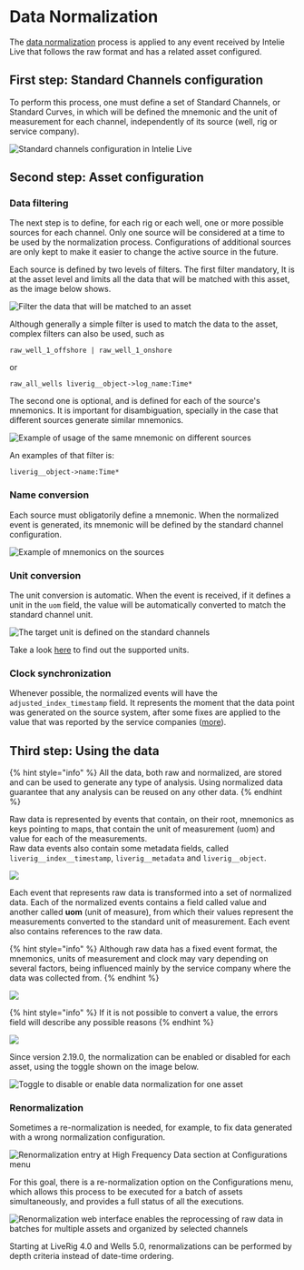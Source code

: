 # Data Normalization

The [data normalization](../../data-flow/data-normalization/) process is applied to any event received by Intelie Live that follows the raw format and has a related asset configured.

## First step: Standard Channels configuration

To perform this process, one must define a set of Standard Channels, or Standard Curves, in which will be defined the mnemonic and the unit of measurement for each channel, independently of its source (well, rig or service company).

![Standard channels configuration in Intelie Live](<../../.gitbook/assets/image (372).png>)

## Second step: Asset configuration

### Data filtering

The next step is to define, for each rig or each well, one or more possible sources for each channel. Only one source will be considered at a time to be used by the normalization process. Configurations of additional sources are only kept to make it easier to change the active source in the future.

Each source is defined by two levels of filters. The first filter mandatory, It is at the asset level and limits all the data that will be matched with this asset, as the image below shows.

![Filter the data that will be matched to an asset](<../../.gitbook/assets/image (265).png>)

Although generally a simple filter is used to match the data to the asset, complex filters can also be used, such as

```
raw_well_1_offshore | raw_well_1_onshore
```

or

```
raw_all_wells liverig__object->log_name:Time*
```

The second one is optional, and is defined for each of the source's mnemonics. It is important for disambiguation, specially in the case that different sources generate similar mnemonics.

![Example of usage of the same mnemonic on different sources](<../../.gitbook/assets/image (30).png>)

An examples of that filter is:

```
liverig__object->name:Time*
```

### Name conversion

Each source must obligatorily define a mnemonic. When the normalized event is generated, its mnemonic will be defined by the standard channel configuration.

![Example of mnemonics on the sources](<../../.gitbook/assets/image (387).png>)

### Unit conversion

The unit conversion is automatic. When the event is received, if it defines a unit in the `uom` field, the value will be automatically converted to match the standard channel unit.

![The target unit is defined on the standard channels](<../../.gitbook/assets/image (510).png>)

Take a look [here](../../data-flow/data-normalization/unit-conversion.md) to find out the supported units.

### Clock synchronization

Whenever possible, the normalized events will have the `adjusted_index_timestamp` field. It represents the moment that the data point was generated on the source system, after some fixes are applied to the value that was reported by the service companies ([more](../../data-flow/data-normalization/clock-syncronization.md)).

## Third step: Using the data

{% hint style="info" %}
All the data, both raw and normalized, are stored and can be used to generate any type of analysis. Using normalized data guarantee that any analysis can be reused on any other data.
{% endhint %}

Raw data is represented by events that contain, on their root, mnemonics as keys pointing to maps, that contain the unit of measurement (uom) and value for each of the measurements.\
Raw data events also contain some metadata fields, called `liverig__index__timestamp`, `liverig__metadata` and `liverig__object`.

![](https://lh6.googleusercontent.com/u-TKpqbXwIczzhpdXvPvL7PmNwe345NQBP51h5ToWvn3\_RardRf9xib106glBj0YGQ18NJF-H5\_martweMgVe3oT4HSKGecDT6ek6kdAaEgVemSn7PO2lMtNNdOzmKP6fqhf3But)

Each event that represents raw data is transformed into a set of normalized data. Each of the normalized events contains a field called value and another called **uom** (unit of measure), from which their values represent the measurements converted to the standard unit of measurement. Each event also contains references to the raw data.

{% hint style="info" %}
Although raw data has a fixed event format, the mnemonics, units of measurement and clock may vary depending on several factors, being influenced mainly by the service company where the data was collected from.
{% endhint %}

![](https://lh4.googleusercontent.com/W9MA0qpdo-Er4Vi7IGvAPAs5RIl0HMOvTQoe4ExCWg2aBQ5w2g6XMinG8IIIVktTJIrgnH8ciKD4d8\_ces0JuoLqC0Pl95qYc7ZPXEXyrZlll-00BSw0cjJXFNmqRIornBeJpRBV)

{% hint style="info" %}
If it is not possible to convert a value, the errors field will describe any possible reasons
{% endhint %}

![](https://lh5.googleusercontent.com/lqDkD91lGPUbCd0sybpspb6LhZ295C62j3AlpiK0RSMrWDtH1bSu0TRIxkxE7EypNnJvx8z2iA8p0y\_zzkKqDswMVx8zId8tyJCglFlXf4XEQjzb8gauGbec4DDRbAVRIkskaCq0)

Since version 2.19.0, the normalization can be enabled or disabled for each asset, using the toggle shown on the image below.

![Toggle to disable or enable data normalization for one asset](<../../.gitbook/assets/image (509).png>)

### Renormalization

Sometimes a re-normalization is needed, for example, to fix data generated with a wrong normalization configuration.

![Renormalization entry at High Frequency Data section at Configurations menu](<../../.gitbook/assets/image (349).png>)

For this goal, there is a re-normalization option on the Configurations menu, which allows this process to be executed for a batch of assets simultaneously, and provides a full status of all the executions.

![Renormalization web interface enables the reprocessing of raw data in batches for multiple assets and organized by selected channels](<../../.gitbook/assets/image (516).png>)

Starting at LiveRig 4.0 and Wells 5.0, renormalizations can be performed by depth criteria instead of date-time ordering.
